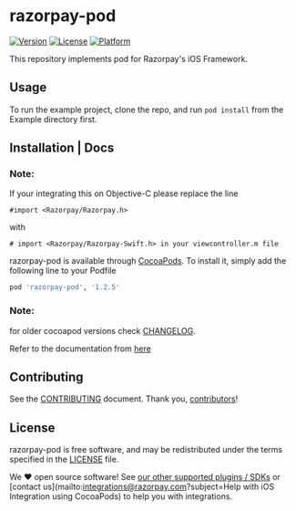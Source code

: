 # razorpay-pod

[![Version](https://img.shields.io/cocoapods/v/razorpay-pod.svg?style=flat)](http://cocoapods.org/pods/razorpay-pod)
[![License](https://img.shields.io/cocoapods/l/razorpay-pod.svg?style=flat)](http://cocoapods.org/pods/razorpay-pod)
[![Platform](https://img.shields.io/cocoapods/p/razorpay-pod.svg?style=flat)](http://cocoapods.org/pods/razorpay-pod)

This repository implements pod for Razorpay's iOS Framework.

## Usage

To run the example project, clone the repo, and run `pod install` from the Example directory first.

## Installation | Docs

### Note:

If your integrating this on Objective-C please replace the line

```
#import <Razorpay/Razorpay.h>
```

with

```
# import <Razorpay/Razorpay-Swift.h> in your viewcontroller.m file
```

razorpay-pod is available through [CocoaPods]. To install
it, simply add the following line to your Podfile

```ruby
pod 'razorpay-pod', '1.2.5'
```

### Note:

for older cocoapod versions check [CHANGELOG](https://github.com/razorpay/razorpay-pod/blob/1.1.12/CHANGELOG.md).

Refer to the documentation from [here](https://razorpay.com/docs/payment-gateway/ios-integration/standard/)

## Contributing

See the [CONTRIBUTING] document.
Thank you, [contributors]!

## License

razorpay-pod is free software, and may be redistributed
under the terms specified in the [LICENSE] file.

We :heart: open source software!
See [our other supported plugins / SDKs]
or [contact us](mailto:integrations@razorpay.com?subject=Help with iOS Integration using CocoaPods) to help you with integrations.

[cocoapods]: http://cocoapods.org
[razorpay.com/mobile]: https://razorpay.com/mobile
[contributing]: CONTRIBUTING.md
[contributors]: https://github.com/razorpay/razorpay-pod/graphs/contributors
[license]: /LICENSE
[our other supported plugins / sdks]: https://razorpay.com/integrations "List of our supported integrations"
